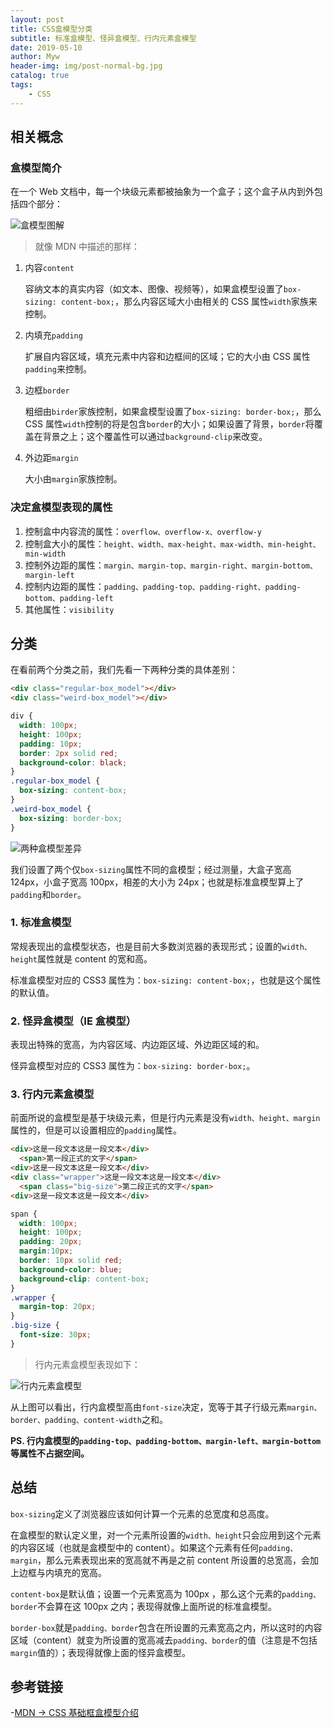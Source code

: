 ```yaml
---
layout: post
title: CSS盒模型分类
subtitle: 标准盒模型、怪异盒模型、行内元素盒模型
date: 2019-05-10
author: Myw
header-img: img/post-normal-bg.jpg
catalog: true
tags:
    - CSS
---
```


## 相关概念

### 盒模型简介

在一个 Web 文档中，每一个块级元素都被抽象为一个盒子；这个盒子从内到外包括四个部分：

![盒模型图解](https://tva1.sinaimg.cn/large/00831rSTgy1gdbrg1xns4j30f80aodfo.jpg)

>就像 MDN 中描述的那样：

1. 内容`content`

    容纳文本的真实内容（如文本、图像、视频等），如果盒模型设置了`box-sizing: content-box;`，那么内容区域大小由相关的 CSS 属性`width`家族来控制。

2. 内填充`padding`

    扩展自内容区域，填充元素中内容和边框间的区域；它的大小由 CSS 属性`padding`来控制。

3. 边框`border`

    粗细由`birder`家族控制，如果盒模型设置了`box-sizing: border-box;`，那么 CSS 属性`width`控制的将是包含`border`的大小；如果设置了背景，`border`将覆盖在背景之上；这个覆盖性可以通过`background-clip`来改变。

4. 外边距`margin`

    大小由`margin`家族控制。

### 决定盒模型表现的属性

1. 控制盒中内容流的属性：`overflow、overflow-x、overflow-y`
2. 控制盒大小的属性：`height、width、max-height、max-width、min-height、min-width`
3. 控制外边距的属性：`margin、margin-top、margin-right、margin-bottom、margin-left`
4. 控制内边距的属性：`padding、padding-top、padding-right、padding-bottom、padding-left`
5. 其他属性：`visibility`

## 分类

在看前两个分类之前，我们先看一下两种分类的具体差别：

```html
<div class="regular-box_model"></div>
<div class="weird-box_model"></div>
```

```css
div {
  width: 100px;
  height: 100px;
  padding: 10px;
  border: 2px solid red;
  background-color: black;
}
.regular-box_model {
  box-sizing: content-box;
}
.weird-box_model {
  box-sizing: border-box;
}
```

![两种盒模型差异](https://tva1.sinaimg.cn/large/00831rSTgy1gdbxx53q55j30fa0bxdfs.jpg)

我们设置了两个仅`box-sizing`属性不同的盒模型；经过测量，大盒子宽高 124px，小盒子宽高 100px，相差的大小为 24px；也就是标准盒模型算上了`padding`和`border`。

### 1. 标准盒模型

常规表现出的盒模型状态，也是目前大多数浏览器的表现形式；设置的`width、height`属性就是 content 的宽和高。

标准盒模型对应的 CSS3 属性为：`box-sizing: content-box;`，也就是这个属性的默认值。

### 2. 怪异盒模型（IE 盒模型）

表现出特殊的宽高，为内容区域、内边距区域、外边距区域的和。

怪异盒模型对应的 CSS3 属性为：`box-sizing: border-box;`。

### 3. 行内元素盒模型

前面所说的盒模型是基于块级元素，但是行内元素是没有`width、height、margin`属性的，但是可以设置相应的`padding`属性。

```html
<div>这是一段文本这是一段文本</div>
  <span>第一段正式的文字</span>
<div>这是一段文本这是一段文本</div>
<div class="wrapper">这是一段文本这是一段文本</div>
  <span class="big-size">第二段正式的文字</span>
<div>这是一段文本这是一段文本</div>
```

```css
span {
  width: 100px;
  height: 100px;
  padding: 20px;
  margin:10px;
  border: 10px solid red;
  background-color: blue;
  background-clip: content-box;
}
.wrapper {
  margin-top: 20px;
}
.big-size {
  font-size: 30px;
}
```

>行内元素盒模型表现如下：

![行内元素盒模型](https://tva1.sinaimg.cn/large/00831rSTgy1gdbyk9kgrgj30au06xt90.jpg)

从上图可以看出，行内盒模型高由`font-size`决定，宽等于其子行级元素`margin、border、padding、content-width`之和。

**PS. 行内盒模型的`padding-top、padding-bottom、margin-left、margin-bottom`等属性不占据空间。**

## 总结

`box-sizing`定义了浏览器应该如何计算一个元素的总宽度和总高度。

在盒模型的默认定义里，对一个元素所设置的`width、height`只会应用到这个元素的内容区域（也就是盒模型中的 content）。如果这个元素有任何`padding、margin`，那么元素表现出来的宽高就不再是之前 content 所设置的总宽高，会加上边框与内填充的宽高。

`content-box`是默认值；设置一个元素宽高为 100px ，那么这个元素的`padding、border`不会算在这 100px 之内；表现得就像上面所说的标准盒模型。

`border-box`就是`padding、border`包含在所设置的元素宽高之内，所以这时的内容区域（content）就变为所设置的宽高减去`padding、border`的值（注意是不包括`margin`值的）；表现得就像上面的怪异盒模型。

## 参考链接

-[MDN -> CSS 基础框盒模型介绍](https://developer.mozilla.org/zh-CN/docs/Web/CSS/CSS_Box_Model/Introduction_to_the_CSS_box_model)
